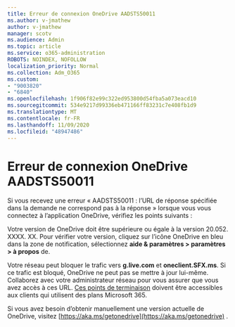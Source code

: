 ```yaml
---
title: Erreur de connexion OneDrive AADSTS50011
ms.author: v-jmathew
author: v-jmathew
manager: scotv
ms.audience: Admin
ms.topic: article
ms.service: o365-administration
ROBOTS: NOINDEX, NOFOLLOW
localization_priority: Normal
ms.collection: Adm_O365
ms.custom:
- "9003820"
- "6840"
ms.openlocfilehash: 1f906f82e99c322ed953800d54fba5a073eacd10
ms.sourcegitcommit: 534e9217d99336eb471166ff83231c7e408fb1d9
ms.translationtype: MT
ms.contentlocale: fr-FR
ms.lasthandoff: 11/09/2020
ms.locfileid: "48947486"
---
```

# <a name="onedrive-login-error-aadsts50011"></a>Erreur de connexion OneDrive AADSTS50011

Si vous recevez une erreur « AADSTS50011 : l’URL de réponse spécifiée dans la demande ne correspond pas à la réponse » lorsque vous vous connectez à l’application OneDrive, vérifiez les points suivants :

Votre version de OneDrive doit être supérieure ou égale à la version 20.052. XXXX. XX. Pour vérifier votre version, cliquez sur l’icône OneDrive en bleu dans la zone de notification, sélectionnez **aide & paramètres > paramètres > à propos** de.

Votre réseau peut bloquer le trafic vers **g.live.com** et **oneclient.SFX.ms**. Si ce trafic est bloqué, OneDrive ne peut pas se mettre à jour lui-même. Collaborez avec votre administrateur réseau pour vous assurer que vous avez accès à ces URL. [Ces points de terminaison](https://docs.microsoft.com/microsoft-365/enterprise/urls-and-ip-address-ranges?view=o365-worldwide) doivent être accessibles aux clients qui utilisent des plans Microsoft 365.

Si vous avez besoin d’obtenir manuellement une version actuelle de OneDrive, visitez [https://aka.ms/getonedrive](https://aka.ms/getonedrive) .
